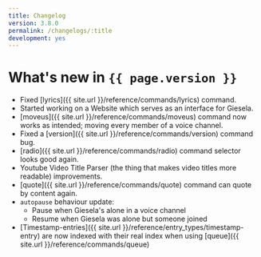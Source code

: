 ```yaml
---
title: Changelog
version: 3.8.0
permalink: /changelogs/:title
development: yes
---
```


# What's new in `{{ page.version }}`
- Fixed [lyrics]({{ site.url }}/reference/commands/lyrics) command.
- Started working on a Website which serves as an interface for Giesela.
- [moveus]({{ site.url }}/reference/commands/moveus) command now works as intended; moving every member of a voice channel.
- Fixed a [version]({{ site.url }}/reference/commands/version) command bug.
- [radio]({{ site.url }}/reference/commands/radio) command selector looks good again.
- Youtube Video Title Parser (the thing that makes video titles more readable) improvements.
- [quote]({{ site.url }}/reference/commands/quote) command can quote by content again.
- `autopause` behaviour update:
  - Pause when Giesela's alone in a voice channel
  - Resume when Giesela was alone but someone joined
- [Timestamp-entries]({{ site.url }}/reference/entry_types/timestamp-entry) are now indexed with their real index when using [queue]({{ site.url }}/reference/commands/queue) 
